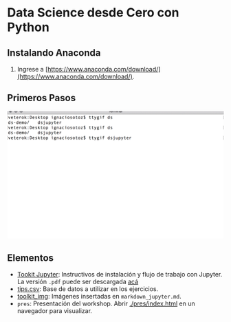# Data Science desde Cero con Python


## Instalando Anaconda

1. Ingrese a [https://www.anaconda.com/download/](https://www.anaconda.com/download/).




## Primeros Pasos

![Ocupando Jupyter desde el Terminal](./toolkit_img/dsjupyter.gif)


## Elementos 

* [Tookit Jupyter](toolkit_jupyter.md): Instructivos de instalación y flujo de trabajo con Jupyter. La versión `.pdf` puede ser descargada [acá](./toolkit_jupyter.pdf)
* [tips.csv](./tips.csv/): Base de datos a utilizar en los ejercicios.
* [toolkit_img](./toolkit_img/): Imágenes insertadas en `markdown_jupyter.md`.
* `pres`: Presentación del workshop. Abrir [./pres/index.html](./pres/index.html) en un navegador para visualizar.



